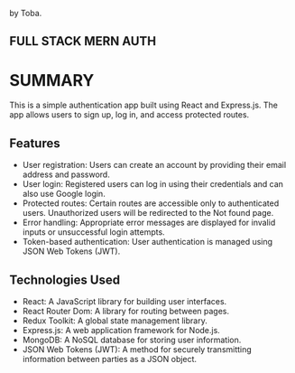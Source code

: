 by Toba.

## FULL STACK MERN AUTH

# SUMMARY
This is a simple authentication app built using React and Express.js. The app allows users to sign up, log in, and access protected routes.

## Features
* User registration: Users can create an account by providing their email address and password.
* User login: Registered users can log in using their credentials and can also use Google login.
* Protected routes: Certain routes are accessible only to authenticated users. Unauthorized users will be redirected to the Not found page.
* Error handling: Appropriate error messages are displayed for invalid inputs or unsuccessful login attempts.
* Token-based authentication: User authentication is managed using JSON Web Tokens (JWT).

## Technologies Used
* React: A JavaScript library for building user interfaces.
* React Router Dom: A library for routing between pages.
* Redux Toolkit: A global state management library.
* Express.js: A web application framework for Node.js.
* MongoDB: A NoSQL database for storing user information.
* JSON Web Tokens (JWT): A method for securely transmitting information between parties as a JSON object.